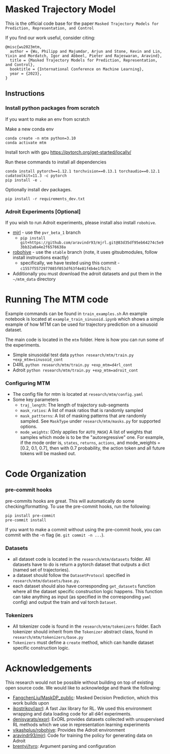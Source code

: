 # Masked Trajectory Model

This is the official code base for the paper `Masked Trajectory Models for Prediction, Representation, and Control`

If you find our work useful, consider citing:
```
@misc{wu2023mtm,
  author = {Wu, Philipp and Majumdar, Arjun and Stone, Kevin and Lin, Yixin and Mordatch, Igor and Abbeel, Pieter and Rajeswaran, Aravind},
  title = {Masked Trajectory Models for Prediction, Representation, and Control},
  booktitle = {International Conference on Machine Learning},
  year = {2023},
}
```

## Instructions

### Install python packages from scratch
If you want to make an env from scratch

Make a new conda env
```
conda create -n mtm python=3.10
conda activate mtm
```

Install torch with gpu
https://pytorch.org/get-started/locally/


Run these commands to install all dependencies
```
conda install pytorch==1.12.1 torchvision==0.13.1 torchaudio==0.12.1 cudatoolkit=11.3 -c pytorch
pip install -e .
```

Optionally install dev packages.
```
pip install -r requirements_dev.txt
```

### Adroit Experiments [Optional]
If you wish to run Adroit experiments, please install also install `robohive`.
 * [mjrl](https://github.com/aravindr93/mjrl/tree/pvr_beta_1) - use the `pvr_beta_1` branch
   * `pip install git+https://github.com/aravindr93/mjrl.git@83d35df95eb64274c5e93bb32a0a4e2f6576638a`
 * [robohive](https://github.com/vikashplus/robohive/tree/stable) - use the `stable` branch (note, it uses gitsubmodules, follow install instructions exactly)
   * specifically, we have tested using this commit - `c1557f5572977085f053df63f4e81f4b4e1fb17c`
* Additionally you must download the adroit datasets and put them in the `~/mtm_data` directory

# Running The MTM code
Example commands can be found in `train_examples.sh`
An example notebook is located at `example_train_sinusoid.ipynb` which shows a simple example of how MTM can be used for trajectory prediction on a sinusoid dataset.

The main code is located in the `mtm` folder. Here is how you can run some of the experiments.
 * Simple sinusoidal test data `python research/mtm/train.py +exp_mtm=sinusoid_cont`
 * D4RL `python research/mtm/train.py +exp_mtm=d4rl_cont`
 * Adroit `python research/mtm/train.py +exp_mtm=adroit_cont`

### Configuring MTM
 * The config file for mtm is located at `research/mtm/config.yaml`
 * Some key parameters
   * `traj_length`: The length of trajectory sub-segments
   * `mask_ratios`: A list of mask ratios that is randomly sampled
   * `mask_pattterns`: A list of masking patterns that are randomly sampled. See `MaskType` under `research/mtm/masks.py` for supported options.
   * `mode_weights`: (Only applies for `AUTO_MASK`) A list of weights that samples which mode is to be the "autoregressive" one. For example, if the mode order is, `states`, `returns`, `actions`, and mode_weights = [0.2, 0.1, 0.7], then with 0.7 probability, the action token and all future tokens will be masked out.

# Code Organization

### pre-commit hooks

pre-commits hooks are great. This will automatically do some checking/formatting. To use the pre-commit hooks, run the following:
```
pip install pre-commit
pre-commit install
```

If you want to make a commit without using the pre-commit hook, you can commit with the -n flag (ie. `git commit -n ...`).

### Datasets
 * all dataset code is located in the `research/mtm/datasets` folder. All datasets have to do is return a pytorch dataset that outputs a dict (named set of trajectories).
 * a dataset should follow the `DatasetProtocol` specified in `research/mtm/datasets/base.py`.
 * each dataset should also have corresponding `get_datasets` function where all the dataset specific construction logic happens. This function can take anything as input (as specified in the corresponding `yaml` config) and output the train and val torch `Dataset`.

### Tokenizers
 * All tokenizer code is found in the `research/mtm/tokenizers` folder. Each tokenizer should inherit from the `Tokenizer` abstract class, found in `research/mtm/tokenizers/base.py`
 * `Tokenizers` must define a `create` method, which can handle dataset specific construction logic.

# Acknowledgements
This research would not be possible without building on top of existing open source code. We would like to acknowledge and thank the following:
 * [FangchenLiu/MaskDP_public](https://github.com/FangchenLiu/MaskDP_public): Masked Decision Prediction, which this work builds upon
 * [ikostrikov/jaxrl](https://github.com/ikostrikov/jaxrl): A fast Jax library for RL. We used this environment wrapping and data loading code for all d4rl experiments.
 * [denisyarats/exorl](https://github.com/denisyarats/exorl): ExORL provides datasets collected with unsupervised RL methods which we use in representation learning experiments
 * [vikashplus/robohive](https://github.com/brentyi/tyro): Provides the Adroit environment
 * [aravindr93/mjrl](https://github.com/aravindr93/mjrl): Code for training the policy for generating data on Adroit
 * [brentyi/tyro](https://github.com/brentyi/tyro): Argument parsing and configuration
